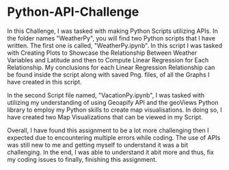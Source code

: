 # Python-API-Challenge
In this Challenge, I was tasked with making Python Scripts utilizing APIs.
In the folder names "WeatherPy", you will find two Python scripts that I have written.
The first one is called, "WeatherPy.ipynb". In this script I was tasked with Creating Plots to Showcase the Relationship Between Weather Variables and Latitude and then to Compute Linear Regression for Each Relationship. My conclusions for each Linear Regression Relationship can be found inside the script along with saved Png. files, of all the Graphs I have created in this script.

In the second Script file named, "VacationPy.ipynb", I was tasked with utilizing my understanding of using Geoapify API and the geoViews Python library to employ my Python skills to create map visualisations. In doing so, I have created two Map Visualizations that can be viewed in my Script. 

Overall, I have found this assignment to be a lot more challenging then I expected due to encountering multiple errors while coding. The use of APIs was still new to me and getting myself to understand it was a bit challenging. In the end, I was able to understand it abit more and thus, fix my coding issues to finally, finishing this assignment.
